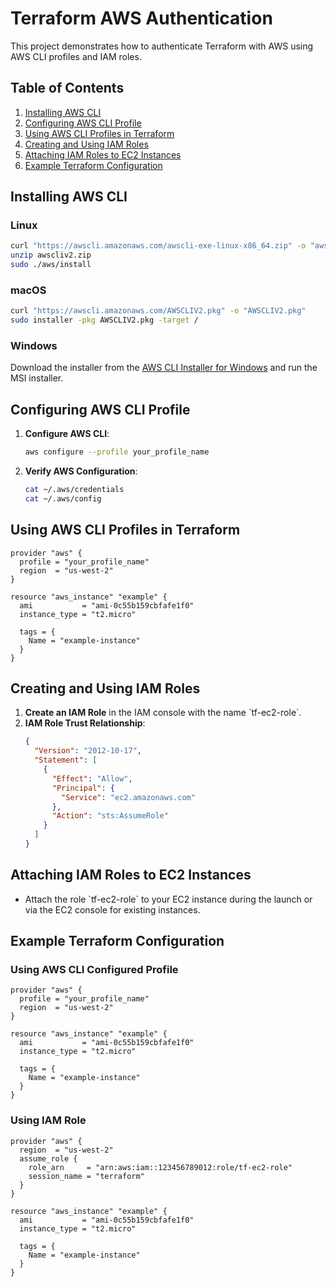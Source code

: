 
# Terraform AWS Authentication

This project demonstrates how to authenticate Terraform with AWS using AWS CLI profiles and IAM roles.

## Table of Contents

1. [Installing AWS CLI](#installing-aws-cli)
2. [Configuring AWS CLI Profile](#configuring-aws-cli-profile)
3. [Using AWS CLI Profiles in Terraform](#using-aws-cli-profiles-in-terraform)
4. [Creating and Using IAM Roles](#creating-and-using-iam-roles)
5. [Attaching IAM Roles to EC2 Instances](#attaching-iam-roles-to-ec2-instances)
6. [Example Terraform Configuration](#example-terraform-configuration)

## Installing AWS CLI

### Linux
```bash
curl "https://awscli.amazonaws.com/awscli-exe-linux-x86_64.zip" -o "awscliv2.zip"
unzip awscliv2.zip
sudo ./aws/install
```

### macOS
```bash
curl "https://awscli.amazonaws.com/AWSCLIV2.pkg" -o "AWSCLIV2.pkg"
sudo installer -pkg AWSCLIV2.pkg -target /
```

### Windows
Download the installer from the [AWS CLI Installer for Windows](https://awscli.amazonaws.com/AWSCLIV2.msi) and run the MSI installer.

## Configuring AWS CLI Profile

1. **Configure AWS CLI**:
   ```bash
   aws configure --profile your_profile_name
   ```

2. **Verify AWS Configuration**:
   ```bash
   cat ~/.aws/credentials
   cat ~/.aws/config
   ```

## Using AWS CLI Profiles in Terraform

```hcl
provider "aws" {
  profile = "your_profile_name"
  region  = "us-west-2"
}

resource "aws_instance" "example" {
  ami           = "ami-0c55b159cbfafe1f0"
  instance_type = "t2.micro"

  tags = {
    Name = "example-instance"
  }
}
```

## Creating and Using IAM Roles

1. **Create an IAM Role** in the IAM console with the name \`tf-ec2-role\`.
2. **IAM Role Trust Relationship**:
   ```json
   {
     "Version": "2012-10-17",
     "Statement": [
       {
         "Effect": "Allow",
         "Principal": {
           "Service": "ec2.amazonaws.com"
         },
         "Action": "sts:AssumeRole"
       }
     ]
   }
   ```

## Attaching IAM Roles to EC2 Instances

- Attach the role \`tf-ec2-role\` to your EC2 instance during the launch or via the EC2 console for existing instances.

## Example Terraform Configuration

### Using AWS CLI Configured Profile

```hcl
provider "aws" {
  profile = "your_profile_name"
  region  = "us-west-2"
}

resource "aws_instance" "example" {
  ami           = "ami-0c55b159cbfafe1f0"
  instance_type = "t2.micro"

  tags = {
    Name = "example-instance"
  }
}
```

### Using IAM Role

```hcl
provider "aws" {
  region  = "us-west-2"
  assume_role {
    role_arn     = "arn:aws:iam::123456789012:role/tf-ec2-role"
    session_name = "terraform"
  }
}

resource "aws_instance" "example" {
  ami           = "ami-0c55b159cbfafe1f0"
  instance_type = "t2.micro"

  tags = {
    Name = "example-instance"
  }
}
```

